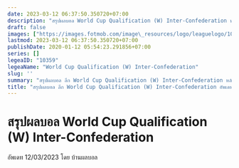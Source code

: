 ```yaml
---
date: 2023-03-12 06:37:50.350720+07:00
description: "สรุปผลบอล World Cup Qualification (W) Inter-Confederation หลังจบการแข่งขัน ที่บ้านผลบอล เว็บเผยแพร่ข้อมูลการแข่งขันฟุตบอลที่เชื่อถือได้ และ อัพเดทไวที่สุด"
draft: false
images: ["https://images.fotmob.com/image\_resources/logo/leaguelogo/10359.png"]
lastmod: 2023-03-12 06:37:50.350720+07:00
publishDate: 2020-01-12 05:54:23.291856+07:00
series: []
legeaID: "10359"
legeaName: "World Cup Qualification (W) Inter-Confederation"
slug: ''
summary: "สรุปผลบอล ลีก World Cup Qualification (W) Inter-Confederation หลังจบการแข่งขัน ที่บ้านผลบอล เว็บเผยแพร่ข้อมูลการแข่งขันฟุตบอลที่เชื่อถือได้ และ อัพเดทไวที่สุด"
title: "สรุปผลบอล ลีก World Cup Qualification (W) Inter-Confederation อัพเดทล่าสุด 12/03/2023 "
---
```


# สรุปผลบอล World Cup Qualification (W) Inter-Confederation
อัพเดท 12/03/2023 โดย บ้านผลบอล

